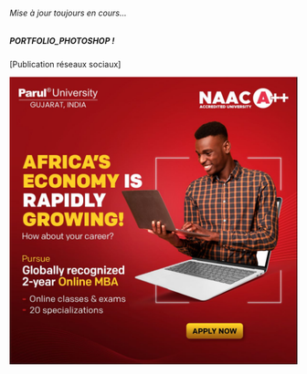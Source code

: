 ###### Mise à jour toujours en cours...

##### PORTFOLIO_PHOTOSHOP !

[Publication réseaux sociaux]

<img src="./static_files/affichepartenairePARUL_adsl2ef.jpg" alt="affichepartenairePARUL_adsl2ef" width="750"/>
